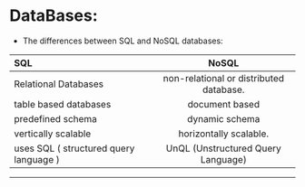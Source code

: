 # DataBases:

- The differences between SQL and NoSQL databases:

| SQL      | NoSQL |
| :---     |    :----:   |
|Relational Databases| non-relational or distributed database.|
|   table based databases  |  document based       |
|   predefined schema  |      dynamic schema   |
| vertically scalable   |    horizontally scalable.     |
|  uses SQL ( structured query language )  |      UnQL (Unstructured Query Language)    |

---------------------------

